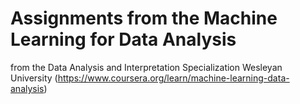 # Assignments from the Machine Learning for Data Analysis
from the Data Analysis and Interpretation Specialization
Wesleyan University
(https://www.coursera.org/learn/machine-learning-data-analysis)
